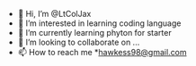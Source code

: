 - 👋 Hi, I’m @LtColJax
- 👀 I’m interested in learning coding language
- 🌱 I’m currently learning phyton for starter
- 💞️ I’m looking to collaborate on ...
- 📫 How to reach me *hawkess98@gmail.com

<!---
LtColJax/LtColJax is a ✨ special ✨ repository because its `README.md` (this file) appears on your GitHub profile.
You can click the Preview link to take a look at your changes.
--->
